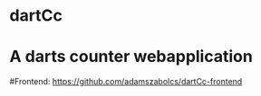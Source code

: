 # dartCc
# A darts counter webapplication

#Frontend: https://github.com/adamszabolcs/dartCc-frontend
